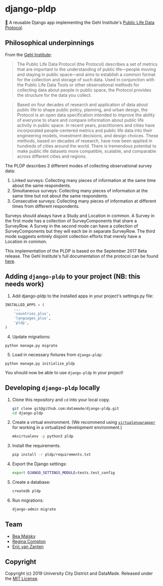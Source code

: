 # django-pldp

🌳 A reusable Django app implementing the Gehl Institute's [Public Life Data Protocol](https://gehlinstitute.org/tool/public-life-data-protocol/).

## Philosophical underpinnings

From the [Gehl Institute](https://gehlinstitute.org/):

> The Public Life Data Protocol (the Protocol) describes a set of metrics that
> are important to the understanding of public life—people moving and staying
> in public space—and aims to establish a common format for the collection and
> storage of such data. Used in conjunction with the Public Life Data Tools or
> other observational methods for collecting data about people in public space,
> the Protocol provides the structure for the data you collect.

> Based on four decades of research and application of data about public life
> to shape public policy, planning, and urban design, the Protocol is an open
> data specification intended to improve the ability of everyone to share and
> compare information about public life activity in public space. In recent
> years, practitioners and cities have incorporated people-centered metrics and
> public life data into their engineering models, investment decisions, and
> design choices. These methods, based on decades of research, have now been
> applied in hundreds of cities around the world. There is tremendous potential
> to make public life datasets more compatible, scalable, and comparable across
> different cities and regions.

The PLDP describes 3 different modes of collecting observational survey data:

1. Linked surveys: Collecting many pieces of information at the same time
   about the same respondents.
2. Simultaneous surveys: Collecting many pieces of information at the same
   time but not about the same respondents.
3. Consecutive surveys: Collecting many pieces of information at different
   times from different respondents.

Surveys should always have a Study and Location in common. A Survey in the
first mode has a collection of SurveyComponents that share a SurveyRow.
A Survey in the second mode can have a collection of SurveyComponents but they
will each be in separate SurveyRow. The third mode suggests entirely disjoint
collection efforts that merely have a Location in common.

This implementation of the PLDP is based on the September 2017 Beta release. The Gehl
Institute's full documentation of the protocol can be found [here](pldp-source-documents/PLDP_BETA%20Publication%20-%2020170927.pdf).

## Adding `django-pldp` to your project (NB: this needs work)

1. Add django-pldp to the installed apps in your project's settings.py file:

```python
INSTALLED_APPS = (
    ...
    'countries_plus',
    'languages_plus',
    'pldp',
)
```

4. Update migrations:

`python manage.py migrate`

5. Load in necessary fixtures from `django-pldp`:

```
python manage.py initialize_pldp
```

You should now be able to use `django-pldp` in your project!

## Developing `django-pldp` locally

1. Clone this repository and `cd` into your local copy.

    ```bash
    git clone git@github.com:datamade/django-pldp.git
    cd django-pldp
    ```

2. Create a virtual environment. (We recommend using [`virtualenvwrapper`](http://virtualenvwrapper.readthedocs.org/en/latest/install.html) for working in a virtualized development environment.)

    ```bash
    mkvirtualenv -p python3 pldp
    ```

3. Install the requirements.

    ```bash
    pip install -r pldp/requirements.txt
    ```

4. Export the Django settings:

    ```bash
    export DJANGO_SETTINGS_MODULE=tests.test_config
    ```

4. Create a database:

    ```bash
    createdb pldp
    ```

5. Run migrations:

    ```bash
    django-admin migrate
    ```

## Team

-   [Bea Malsky](https://github.com/beamalsky)
-   [Regina Compton](https://github.com/reginafcompton)
-   [Eric van Zanten](https://github.com/evz)


## Copyright

Copyright (c) 2019 University City District and DataMade.
Released under the [MIT
License](https://github.com/datamade/django-councilmatic/blob/master/LICENSE).
